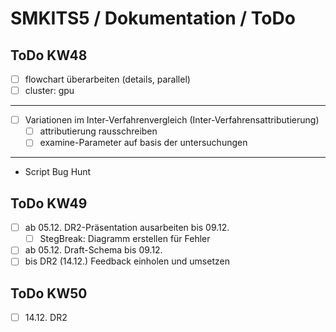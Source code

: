 # SMKITS5 / Dokumentation / ToDo
## ToDo KW48
- [ ] flowchart überarbeiten (details, parallel)
- [ ] cluster: gpu
---
- [ ] Variationen im Inter-Verfahrenvergleich (Inter-Verfahrensattributierung)
  - [ ] attributierung rausschreiben
  - [ ] examine-Parameter auf basis der untersuchungen
---
- Script Bug Hunt
## ToDo KW49
- [ ] ab 05.12. DR2-Präsentation ausarbeiten bis 09.12.
  - [ ] StegBreak: Diagramm erstellen für Fehler
- [ ] ab 05.12. Draft-Schema bis 09.12.
- [ ] bis DR2 (14.12.) Feedback einholen und umsetzen
## ToDo KW50
- [ ] 14.12. DR2
